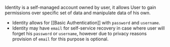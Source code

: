 Identity is a self-managed account owned by user, it allows User to gain permissions over specific set of data and manipulate data of his own.

- Identity allows for [[Basic Authentication]] with `password` and `username`.
- Identity may have  `email` for self-service recovery in case where user will forget his `password` or `username`, however due to privacy reasons provision of `email` for this purpose is optional.